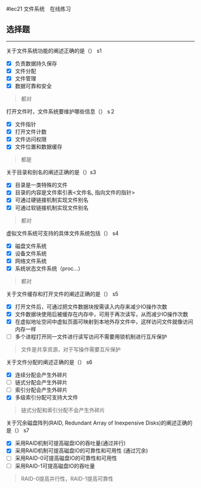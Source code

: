 #lec21 文件系统　在线练习
## 选择题

---

关于文件系统功能的阐述正确的是（） s1
- [x] 负责数据持久保存
- [x] 文件分配
- [x] 文件管理
- [x] 数据可靠和安全

> 都对


打开文件时，文件系统要维护哪些信息（） s２
- [x] 文件指针
- [x] 打开文件计数
- [x] 文件访问权限
- [x] 文件位置和数据缓存

> 都是

关于目录和别名的阐述正确的是（）s3
- [x] 目录是一类特殊的文件
- [x] 目录的内容是文件索引表<文件名, 指向文件的指针>
- [x] 可通过硬链接机制实现文件别名
- [x] 可通过软链接机制实现文件别名

> 都对


虚拟文件系统可支持的具体文件系统包括（） s4

- [x] 磁盘文件系统
- [x] 设备文件系统
- [x] 网络文件系统
- [x] 系统状态文件系统（proc...）

> 都对

关于文件缓存和打开文件的阐述正确的是（） s5
- [x] 打开文件后，可通过把文件数据块按需读入内存来减少IO操作次数
- [x] 文件数据块使用后被缓存在内存中，可用于再次读写，从而减少IO操作次数
- [x] 在虚拟地址空间中虚拟页面可映射到本地外存文件中，这样访问文件就像访问内存一样
- [ ] 多个进程打开同一文件进行读写访问不需要用锁机制进行互斥保护

> 文件是共享资源，对于写操作需要互斥保护

关于文件分配的阐述正确的是（） s6

- [x] 连续分配会产生外碎片
- [ ] 链式分配会产生外碎片
- [ ] 索引分配会产生外碎片
- [x] 多级索引分配可支持大文件

> 链式分配和索引分配不会产生外碎片


关于冗余磁盘阵列(RAID, Redundant Array of Inexpensive Disks)的阐述正确的是（） s7

- [x] 采用RAID机制可提高磁盘IO的吞吐量(通过并行)
- [x] 采用RAID机制可提高磁盘IO的可靠性和可用性 (通过冗余)
- [ ] 采用RAID-0可提高磁盘IO的可靠性和可用性
- [ ] 采用RAID-1可提高磁盘IO的吞吐量

> RAID-0提高并行性，RAID-1提高可靠性

